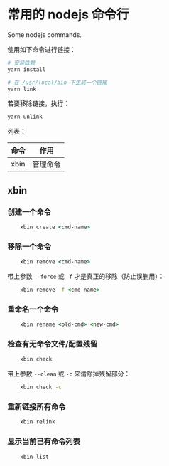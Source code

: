 # 常用的 nodejs 命令行

Some nodejs commands.

使用如下命令进行链接：

```bash
# 安装依赖
yarn install

# 在 /usr/local/bin 下生成一个链接
yarn link
```

若要移除链接，执行：

```bash
yarn unlink
```

列表：

|命令|作用|
|---|---|
|xbin|管理命令|

## xbin

### 创建一个命令

```cmd
    xbin create <cmd-name>
```

### 移除一个命令

```cmd
    xbin remove <cmd-name>
```

带上参数 `--force` 或 `-f` 才是真正的移除（防止误删用）：

```cmd
    xbin remove -f <cmd-name>
```

### 重命名一个命令

```cmd
    xbin rename <old-cmd> <new-cmd>
```

### 检查有无命令文件/配置残留

```cmd
    xbin check
```

带上参数 `--clean` 或 `-c` 来清除掉残留部分：

```cmd
    xbin check -c
```

### 重新链接所有命令

```cmd
    xbin relink
```

### 显示当前已有命令列表

```cmd
    xbin list
```
